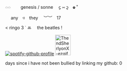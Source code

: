 𓏏𓏏　  genesis / sonne  ᧔ ⑅ ᧓ ✿ ˚

     any ও they  ︶︶ 17

< ringo  3   ˙ ꔛ  the beatles  !


[![spotify-github-profile](https://spotify-github-profile.kittinanx.com/api/view?uid=d3nha9gqrpy6istluc5tepsj6&cover_image=true&theme=novatorem&show_offline=false&background_color=121212&interchange=false&bar_color=ffffff&bar_color_cover=false)](https://github.com/kittinan/spotify-github-profile) <img width="50" height="67" alt="ThendSherlyonX-ezgif com-resize (1)" src="https://github.com/user-attachments/assets/56cf58ee-75fb-4a04-be85-ad587497c1b7" />


days since i have not been bullied by linking my github: 0

